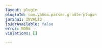 ```yaml
---
layout: plugin
pluginId: com.yahoo.parsec.gradle-plugin
jarSha1: INVALID
isJarAvailable: false
error: NONE
violations: []

---
```

